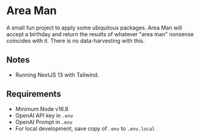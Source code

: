# Area Man

A small fun project to apply some ubiquitous packages. Area Man will accept a birthday and return the results of whatever "area man" nonsense coincides with it. There is no data-harvesting with this.

## Notes

* Running NextJS 13 with Tailwind.

## Requirements

* Minimum Node v16.8
* OpenAI API key in `.env`
* OpenAI Prompt in `.env`
* For local development, save copy of `.env` to `.env.local`

